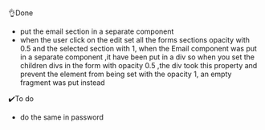 👌Done 

-  put the email section in a separate  component  
-  when the user click on the edit set all the forms sections opacity with 0.5 and the selected section with 1, when the Email component was put in a separate component ,it have been put in a div so when you set the children divs in the form with opacity 0.5 ,the div took this property and prevent the element from being set with the opacity 1, an empty fragment was put instead 

✔️To do 

- do the same in password 

 

 

